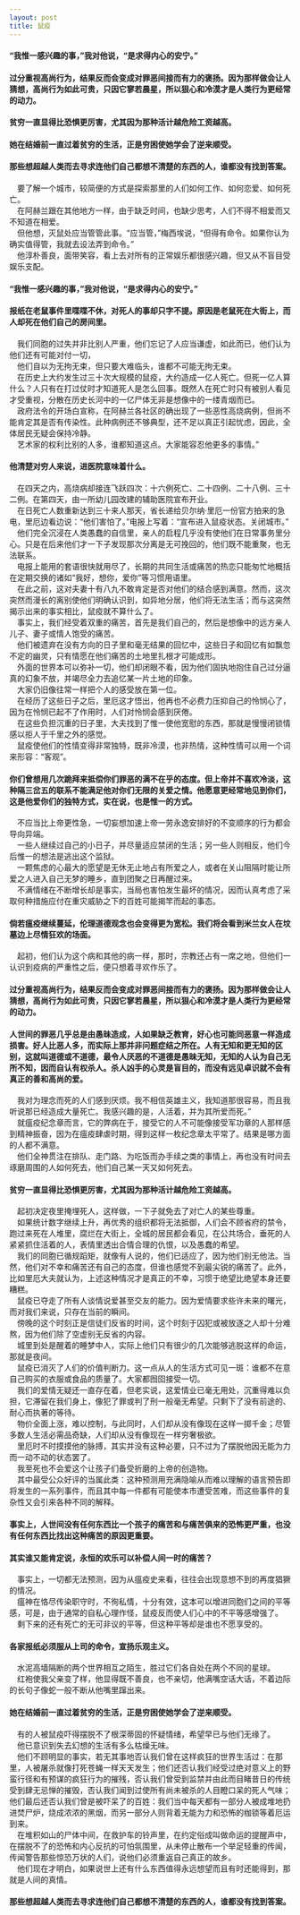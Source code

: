 ```yaml
---
layout: post
title: 鼠疫
---
```

#### “我惟一感兴趣的事，”我对他说，“是求得内心的安宁。”               
#### 过分重视高尚行为，结果反而会变成对罪恶间接而有力的褒扬。因为那样做会让人猜想，高尚行为如此可贵，只因它寥若晨星，所以狠心和冷漠才是人类行为更经常的动力。               
#### 贫穷一直显得比恐惧更厉害，尤其因为那种活计越危险工资越高。               
#### 她在结婚前一直过着贫穷的生活，正是穷困使她学会了逆来顺受。               
#### 那些想超越人类而去寻求连他们自己都想不清楚的东西的人，谁都没有找到答案。               
<!-- more -->
&#8195;要了解一个城市，较简便的方式是探索那里的人们如何工作、如何恋爱、如何死亡。               
&#8195;在阿赫兰跟在其他地方一样，由于缺乏时间，也缺少思考，人们不得不相爱而又不知道在相爱。               
&#8195;但他想，灭鼠处应当管管此事。“应当管，”梅西埃说，“但得有命令。如果你认为确实值得管，我就去设法弄到命令。”               
&#8195;他淳朴善良，面带笑容，看上去对所有的正常娱乐都很感兴趣，但又从不盲目受娱乐支配。               
#### “我惟一感兴趣的事，”我对他说，“是求得内心的安宁。”               
#### 报纸在老鼠事件里喋喋不休，对死人的事却只字不提。原因是老鼠死在大街上，而人却死在他们自己的房间里。               
&#8195;我们同胞的过失并非比别人严重，他们忘记了人应当谦虚，如此而已，他们认为他们还有可能对付一切，               
&#8195;他们自以为无拘无束，但只要大难临头，谁都不可能无拘无束。               
&#8195;在历史上大约发生过三十次大规模的鼠疫，大约造成一亿人死亡。但死一亿人算什么？人只有在打过仗时才知道死人是怎么回事。既然人在死亡时只有被别人看见才受重视，分散在历史长河中的一亿尸体无非是想像中的一缕青烟而已。               
&#8195;政府法令的开场白宣称，在阿赫兰各社区的确出现了一些恶性高烧病例，但尚不能肯定其是否有传染性。此种病例还不够典型，还不足以真正引起忧虑，因此，全体居民无疑会保持冷静。               
&#8195;艺术家的权利比别的人多，谁都知道这点。大家能容忍他更多的事情。”               
#### 他清楚对穷人来说，进医院意味着什么。               
&#8195;在四天之内，高烧病却接连飞跃四次：十六例死亡、二十四例、二十八例、三十二例。在第四天，由一所幼儿园改建的辅助医院宣布开业。               
&#8195;在日死亡人数重新达到三十来人那天，省长递给贝尔纳·里厄一份官方拍来的急电，里厄边看边说：“他们害怕了。”电报上写着：“宣布进入鼠疫状态。关闭城市。”               
&#8195;他们完全沉浸在人类愚蠢的自信里，亲人的启程几乎没有使他们在日常事务里分心。只是在后来他们才一下子发现那次分离是无可挽回的，他们既不能重聚，也无法联系。               
&#8195;电报上能用的套语很快就用尽了，长期的共同生活或痛苦的热恋只能匆忙地概括在定期交换的诸如“我好，想你，爱你”等习惯用语里。               
&#8195;在此之前，这对夫妻十有八九不敢肯定是否对他们的结合感到满意。然而，这次突然而漫长的离别使他们明确认识到，如异地分居，他们将无法生活；而与这突然揭示出来的事实相比，鼠疫就不算什么了。               
&#8195;事实上，我们经受着双重的痛苦，首先是我们自己的，然后是想像中的远方亲人儿子、妻子或情人饱受的痛苦。               
&#8195;他们被遗弃在没有方向的日子里和毫无结果的回忆中，这些日子和回忆有如飘忽不定的幽灵，只有情愿在他们痛苦的土地里扎根才可能成形。               
&#8195;外面的世界本可以弥补一切，他们却闭眼不看，因为他们固执地抱住自己过分逼真的幻象不放，并竭尽全力去追忆某一片土地的印象。               
&#8195;大家仍旧像往常一样把个人的感受放在第一位。               
&#8195;在经历了这些日子之后，里厄这才悟出，他再也不必费力压抑自己的怜悯心了，因为在怜悯已起不了作用时，人们对怜悯会感到厌倦。               
&#8195;在这些负担沉重的日子里，大夫找到了惟一使他宽慰的东西，那就是慢慢闭锁情感以拒人于千里之外的感觉。               
&#8195;鼠疫使他们的性情变得非常独特，既非冷漠，也非热情，这种性情可以用一个词来形容：“客观”。               
#### 你们曾想用几次跪拜来抵偿你们罪恶的满不在乎的态度。但上帝并不喜欢冷淡，这种隔三岔五的联系不能满足他对你们无限的关爱之情。他愿意更经常地见到你们，这是他爱你们的独特方式，实在说，也是惟一的方式。               
&#8195;不应当比上帝更性急，一切妄想加速上帝一劳永逸安排好的不变顺序的行为都会导向异端。               
&#8195;一些人继续过自己的小日子，并尽量适应禁闭的生活；另一些人则相反，他们今后惟一的想法是逃出这个监狱。               
&#8195;一颗焦虑的心最大的愿望是无休无止地占有所爱之人，或者在关山阻隔时能让所爱之人进入自己无梦的睡乡，直到团聚之日再醒过来。               
&#8195;不满情绪在不断增长却是事实，当局也害怕发生最坏的情况，因而认真考虑了采取何种措施应付在重灾威胁之下的百姓可能揭竿而起的事态。               
#### 倘若瘟疫继续蔓延，伦理道德观念也会变得更为宽松。我们将会看到米兰女人在坟墓边上尽情狂欢的场面。               
&#8195;起初，他们认为这个病和其他的病一样，那时，宗教还占有一席之地，但他们一认识到疫病的严重性之后，便只想着寻欢作乐了。               
#### 过分重视高尚行为，结果反而会变成对罪恶间接而有力的褒扬。因为那样做会让人猜想，高尚行为如此可贵，只因它寥若晨星，所以狠心和冷漠才是人类行为更经常的动力。               
#### 人世间的罪恶几乎总是由愚昧造成，人如果缺乏教育，好心也可能同恶意一样造成损害。好人比恶人多，而实际上那并非问题症结之所在。人有无知和更无知的区别，这就叫道德或不道德，最令人厌恶的不道德是愚昧无知，无知的人认为自己无所不知，因而自认有权杀人。杀人凶手的心灵是盲目的，而没有远见卓识就不会有真正的善和高尚的爱。               
&#8195;我对为理念而死的人们感到厌烦。我不相信英雄主义，我知道那很容易，而且我听说那已经造成大量死亡。我感兴趣的是，人活着，并为其所爱而死。”               
&#8195;就瘟疫纪念章而言，它的弊病在于，接受它的人不可能像接受军功章的人那样感到精神振奋，因为在瘟疫肆虐时期，得到这样一枚纪念章太平常了。结果是哪方面的人都不满意。               
&#8195;他们全神贯注在排队、走门路、为吃饭而办手续之类的事情上，再也没有时间去琢磨周围的人如何死去，他们自己某一天又如何死去。               
#### 贫穷一直显得比恐惧更厉害，尤其因为那种活计越危险工资越高。               
&#8195;起初决定夜里掩埋死人，这样做，一下子就免去了对亡人的某些尊重。               
&#8195;如果统计数字继续上升，再优秀的组织都将无法抵御，人们会不顾省府的禁令，跑过来死在人堆里，腐烂在大街上，全城的居民都会看见，在公共场合，垂死的人紧紧抓住活着的人，表情里透出合情合理的仇恨，以及愚蠢的希望。               
&#8195;我们的同胞已循规蹈矩，就像有人说的，他们已适应了，因为他们别无他法。当然，他们对不幸和痛苦还有自己的态度，但谁也感觉不到最尖锐的痛苦了。此外，比如里厄大夫就认为，上述这种情况才是真正的不幸，习惯于绝望比绝望本身还要糟糕。               
&#8195;鼠疫已夺走了所有人谈情说爱甚至交友的能力。因为爱情要求些许未来的曙光，而对我们来说，只存在当前的瞬间。               
&#8195;傍晚的这个时刻正是信徒们反省的时间，这个时刻于囚犯或被放逐之人却十分难熬，因为他们除了空虚别无反省的内容。               
&#8195;城里到处是醒着的睡梦中人，实际上他们只有很少的几次能够逃脱这样的命运，那就是夜间。               
&#8195;鼠疫已消灭了人们的价值判断力。这一点从人的生活方式可见一斑：谁都不在意自己购买的衣服或食品的质量了。大家都囫囵接受一切。               
&#8195;我们的爱情无疑还一直存在着，但老实说，这爱情业已毫无用处，沉重得难以负担，它滞留在我们身上，像犯了罪或判了刑一般毫无希望。只剩下了没有前途的、耐心而执著的等待。               
&#8195;物价全面上涨，难以控制，与此同时，人们却从没有像现在这样一掷千金；尽管多数人生活必需品奇缺，人们却从没有像现在一样穷奢极欲。               
&#8195;里厄时不时摸摸他的脉搏，其实并没有这种必要，只不过为了摆脱他因无能为力而一动不动的状态罢了。               
&#8195;我至死也不会爱这个让孩子们备受折磨的上帝的创造物。               
&#8195;其中最受公众好评的当属此类：这种预测用充满隐喻从而难以理解的语言预告即将发生的一系列事件，而且其中每一件都有可能使本市遭受苦难，而这些事件的复杂性又会引来各种不同的解释。               
#### 事实上，人世间没有任何东西比一个孩子的痛苦和与痛苦俱来的恐怖更严重，也没有任何东西比找出这种痛苦的原因更重要。               
#### 其实谁又能肯定说，永恒的欢乐可以补偿人间一时的痛苦？               
&#8195;事实上，一切都无法预测，因为从瘟疫史来看，往往会出现意想不到的再度猖獗的情况。               
&#8195;瘟神在恪尽传染职守时，不徇私情，十分有效，这本可以增进同胞们之间的平等感，可是，由于通常的自私心理作怪，鼠疫反而使人们心中的不平等感增强了。               
&#8195;剩下来的还有死亡的无可非议的平等，但这种平等却是谁也不愿享受的。               
#### 各家报纸必须服从上司的命令，宣扬乐观主义。               
&#8195;水泥高墙隔断的两个世界相互之陌生，胜过它们各自处在两个不同的星球。               
&#8195;红袍使我父亲变了样，他显得既不善良，也不亲切，他满嘴空话大话，不着边际的长句子像蛇一般不断从他嘴里蹿出来。               
#### 她在结婚前一直过着贫穷的生活，正是穷困使她学会了逆来顺受。               
&#8195;有的人被鼠疫吓得摆脱不了根深蒂固的怀疑情绪，希望早已与他们无缘了。               
&#8195;他已意识到失去幻想的生活有多么枯燥无味。               
&#8195;他们不顾明显的事实，若无其事地否认我们曾在这样疯狂的世界生活过：在那里，人被屠杀就像打死苍蝇一样天天发生；他们还否认我们经受过绝对意义上的野蛮行径和有预谋的疯狂行为的摧残，否认我们曾受到监禁并由此而目睹昔日的传统受到肆无忌惮的摧毁，否认我们闻到过使所有尚未被杀的人目瞪口呆的死人气味；他们最后还否认我们曾是被吓呆了的百姓：我们当中每天都有一部分人被成堆地扔进焚尸炉，烧成浓浓的黑烟，而另一部分人则背着无能为力和恐怖的枷锁等着厄运到来。               
&#8195;在堆积如山的尸体中间，在救护车的铃声里，在约定俗成叫做命运的提醒声中，在摆脱不了的恐怖和内心反抗的可怕氛围里，从未停止散布一个举足轻重的传闻，传闻警告那些惊恐万状的人们，说他们必须重返自己真正的故乡。               
&#8195;他们现在才明白，如果说世上还有什么东西值得永远想望而且有时还能得到，那就是人间的真情。               
#### 那些想超越人类而去寻求连他们自己都想不清楚的东西的人，谁都没有找到答案。               
